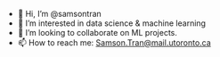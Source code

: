 - 👋 Hi, I’m @samsontran
- 👀 I’m interested in data science & machine learning 
- 💞️ I’m looking to collaborate on ML projects.
- 📫 How to reach me: Samson.Tran@mail.utoronto.ca

<!---
samsontran/samsontran is a ✨ special ✨ repository because its `README.md` (this file) appears on your GitHub profile.
You can click the Preview link to take a look at your changes.
--->
